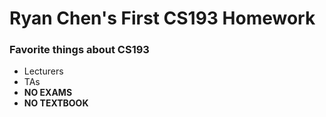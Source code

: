  #  Ryan Chen's First CS193 Homework
 
 
 ### Favorite things about CS193
 - Lecturers
 - TAs
 - **NO EXAMS**
 - **NO TEXTBOOK**
 
